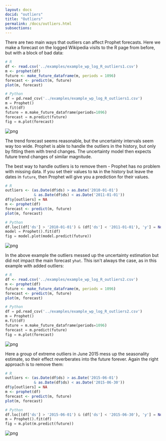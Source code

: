 ```yaml
---
layout: docs
docid: "outliers"
title: "Outliers"
permalink: /docs/outliers.html
subsections:
---
```

There are two main ways that outliers can affect Prophet forecasts. Here we make a forecast on the logged Wikipedia visits to the R page from before, but with a block of bad data:


```R
# R
df <- read.csv('../examples/example_wp_log_R_outliers1.csv')
m <- prophet(df)
future <- make_future_dataframe(m, periods = 1096)
forecast <- predict(m, future)
plot(m, forecast)
```
```python
# Python
df = pd.read_csv('../examples/example_wp_log_R_outliers1.csv')
m = Prophet()
m.fit(df)
future = m.make_future_dataframe(periods=1096)
forecast = m.predict(future)
fig = m.plot(forecast)
```
 
![png](/prophet/static/outliers_files/outliers_4_0.png) 


The trend forecast seems reasonable, but the uncertainty intervals seem way too wide. Prophet is able to handle the outliers in the history, but only by fitting them with trend changes. The uncertainty model then expects future trend changes of similar magnitude.



The best way to handle outliers is to remove them - Prophet has no problem with missing data. If you set their values to `NA` in the history but leave the dates in `future`, then Prophet will give you a prediction for their values.


```R
# R
outliers <- (as.Date(df$ds) > as.Date('2010-01-01')
             & as.Date(df$ds) < as.Date('2011-01-01'))
df$y[outliers] = NA
m <- prophet(df)
forecast <- predict(m, future)
plot(m, forecast)
```
```python
# Python
df.loc[(df['ds'] > '2010-01-01') & (df['ds'] < '2011-01-01'), 'y'] = None
model = Prophet().fit(df)
fig = model.plot(model.predict(future))
```
 
![png](/prophet/static/outliers_files/outliers_7_0.png) 


In the above example the outliers messed up the uncertainty estimation but did not impact the main forecast `yhat`. This isn't always the case, as in this example with added outliers:


```R
# R
df <- read.csv('../examples/example_wp_log_R_outliers2.csv')
m <- prophet(df)
future <- make_future_dataframe(m, periods = 1096)
forecast <- predict(m, future)
plot(m, forecast)
```
```python
# Python
df = pd.read_csv('../examples/example_wp_log_R_outliers2.csv')
m = Prophet()
m.fit(df)
future = m.make_future_dataframe(periods=1096)
forecast = m.predict(future)
fig = m.plot(forecast)
```
 
![png](/prophet/static/outliers_files/outliers_10_0.png) 


Here a group of extreme outliers in June 2015 mess up the seasonality estimate, so their effect reverberates into the future forever. Again the right approach is to remove them:


```R
# R
outliers <- (as.Date(df$ds) > as.Date('2015-06-01')
             & as.Date(df$ds) < as.Date('2015-06-30'))
df$y[outliers] = NA
m <- prophet(df)
forecast <- predict(m, future)
plot(m, forecast)
```
```python
# Python
df.loc[(df['ds'] > '2015-06-01') & (df['ds'] < '2015-06-30'), 'y'] = None
m = Prophet().fit(df)
fig = m.plot(m.predict(future))
```
 
![png](/prophet/static/outliers_files/outliers_13_0.png) 

